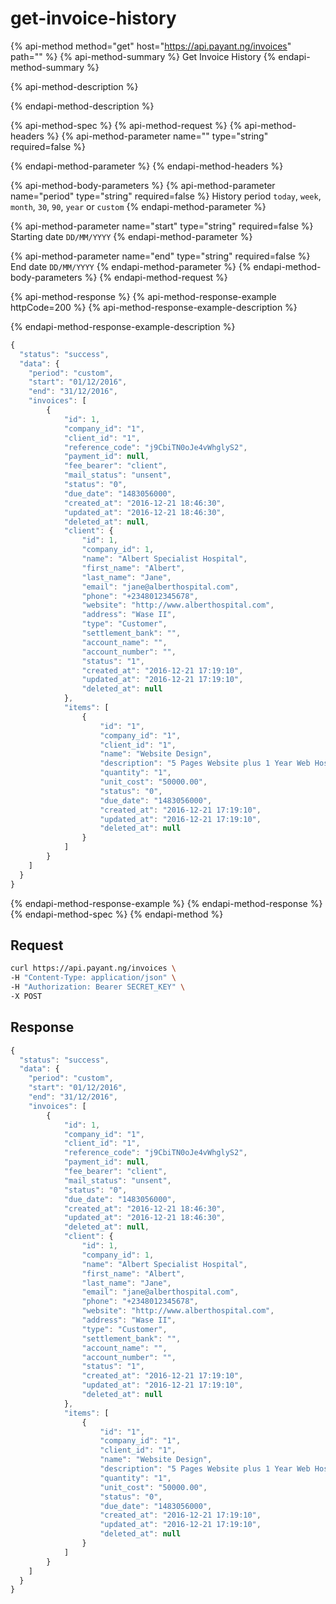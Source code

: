 # get-invoice-history

{% api-method method="get" host="https://api.payant.ng/invoices" path="" %}
{% api-method-summary %}
Get Invoice History
{% endapi-method-summary %}

{% api-method-description %}

{% endapi-method-description %}

{% api-method-spec %}
{% api-method-request %}
{% api-method-headers %}
{% api-method-parameter name="" type="string" required=false %}

{% endapi-method-parameter %}
{% endapi-method-headers %}

{% api-method-body-parameters %}
{% api-method-parameter name="period" type="string" required=false %}
History period `today`, `week`, `month`, `30`, `90`, `year` or `custom`
{% endapi-method-parameter %}

{% api-method-parameter name="start" type="string" required=false %}
Starting date `DD/MM/YYYY`
{% endapi-method-parameter %}

{% api-method-parameter name="end" type="string" required=false %}
End date `DD/MM/YYYY`
{% endapi-method-parameter %}
{% endapi-method-body-parameters %}
{% endapi-method-request %}

{% api-method-response %}
{% api-method-response-example httpCode=200 %}
{% api-method-response-example-description %}

{% endapi-method-response-example-description %}

```javascript
{
  "status": "success",
  "data": {
    "period": "custom", 
    "start": "01/12/2016", 
    "end": "31/12/2016",
    "invoices": [
        { 
            "id": 1,
            "company_id": "1",
            "client_id": "1",
            "reference_code": "j9CbiTN0oJe4vWhglyS2",
            "payment_id": null,
            "fee_bearer": "client",
            "mail_status": "unsent",
            "status": "0",
            "due_date": "1483056000",
            "created_at": "2016-12-21 18:46:30",
            "updated_at": "2016-12-21 18:46:30",
            "deleted_at": null,
            "client": {
                "id": 1,
                "company_id": 1,
                "name": "Albert Specialist Hospital",
                "first_name": "Albert",
                "last_name": "Jane",
                "email": "jane@alberthospital.com",
                "phone": "+2348012345678",
                "website": "http://www.alberthospital.com",
                "address": "Wase II",
                "type": "Customer",
                "settlement_bank": "",
                "account_name": "",
                "account_number": "",
                "status": "1",
                "created_at": "2016-12-21 17:19:10",
                "updated_at": "2016-12-21 17:19:10",
                "deleted_at": null
            },
            "items": [
                {
                    "id": "1",
                    "company_id": "1",
                    "client_id": "1",
                    "name": "Website Design",
                    "description": "5 Pages Website plus 1 Year Web Hosting",
                    "quantity": "1",
                    "unit_cost": "50000.00",
                    "status": "0",
                    "due_date": "1483056000",
                    "created_at": "2016-12-21 17:19:10",
                    "updated_at": "2016-12-21 17:19:10",
                    "deleted_at": null
                }
            ]
        }
    ]    
  }
}
```
{% endapi-method-response-example %}
{% endapi-method-response %}
{% endapi-method-spec %}
{% endapi-method %}

## Request

```bash
curl https://api.payant.ng/invoices \
-H "Content-Type: application/json" \
-H "Authorization: Bearer SECRET_KEY" \
-X POST
```

## Response

```javascript
{
  "status": "success",
  "data": {
    "period": "custom", 
    "start": "01/12/2016", 
    "end": "31/12/2016",
    "invoices": [
        { 
            "id": 1,
            "company_id": "1",
            "client_id": "1",
            "reference_code": "j9CbiTN0oJe4vWhglyS2",
            "payment_id": null,
            "fee_bearer": "client",
            "mail_status": "unsent",
            "status": "0",
            "due_date": "1483056000",
            "created_at": "2016-12-21 18:46:30",
            "updated_at": "2016-12-21 18:46:30",
            "deleted_at": null,
            "client": {
                "id": 1,
                "company_id": 1,
                "name": "Albert Specialist Hospital",
                "first_name": "Albert",
                "last_name": "Jane",
                "email": "jane@alberthospital.com",
                "phone": "+2348012345678",
                "website": "http://www.alberthospital.com",
                "address": "Wase II",
                "type": "Customer",
                "settlement_bank": "",
                "account_name": "",
                "account_number": "",
                "status": "1",
                "created_at": "2016-12-21 17:19:10",
                "updated_at": "2016-12-21 17:19:10",
                "deleted_at": null
            },
            "items": [
                {
                    "id": "1",
                    "company_id": "1",
                    "client_id": "1",
                    "name": "Website Design",
                    "description": "5 Pages Website plus 1 Year Web Hosting",
                    "quantity": "1",
                    "unit_cost": "50000.00",
                    "status": "0",
                    "due_date": "1483056000",
                    "created_at": "2016-12-21 17:19:10",
                    "updated_at": "2016-12-21 17:19:10",
                    "deleted_at": null
                }
            ]
        }
    ]    
  }
}
```

